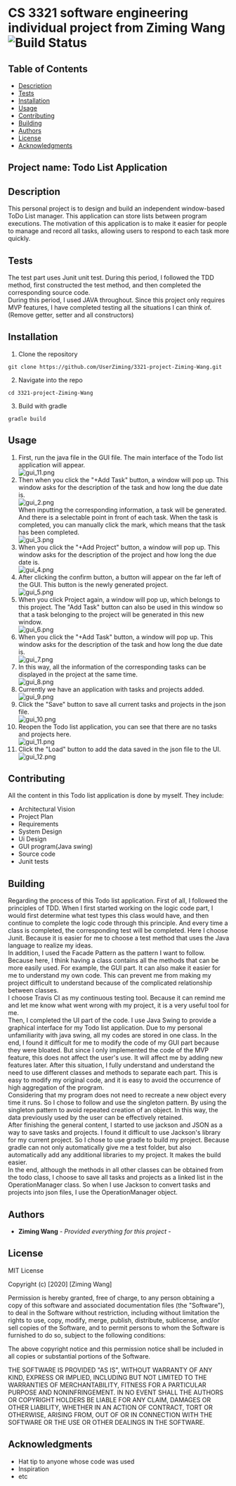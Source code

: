 # CS 3321 software engineering individual project from Ziming Wang ![Build Status](https://travis-ci.com/UserZiming/3321-project-Ziming-Wang.svg?token=z93z1poJqyyuph9MohmK&branch=master)

## Table of Contents

  - [Description](#description)
  - [Tests](#tests)
  - [Installation](#installation)
  - [Usage](#usage)
  - [Contributing](#contributing)
  - [Building](#building)
  - [Authors](#authors)
  - [License](#license)
  - [Acknowledgments](#acknowledgments)

## Project name: Todo List Application

## Description 
This personal project is to design and build an independent window-based ToDo List manager. This application can store lists between program executions. The motivation of this application is to make it easier for people to manage and record all tasks, allowing users to respond to each task more quickly.

## Tests
The test part uses Junit unit test. During this period, I followed the TDD method, first constructed the test method, and then completed the corresponding source code.  
During this period, I used JAVA throughout. Since this project only requires MVP features, I have completed testing all the situations I can think of. (Remove getter, setter and all constructors)

## Installation
  1. Clone the repository
  
    git clone https://github.com/UserZiming/3321-project-Ziming-Wang.git
  2. Navigate into the repo
  
    cd 3321-project-Ziming-Wang
  3. Build with gradle
  
    gradle build
## Usage  

1. First, run the java file in the GUI file. The main interface of the Todo list application will appear.  
![gui_11.png](https://github.com/UserZiming/3321-project-Ziming-Wang/wiki/gui/gui_11.png)  
2. Then when you click the "+Add Task" button, a window will pop up. This window asks for the description of the task and how long the due date is.  
![gui_2.png](https://github.com/UserZiming/3321-project-Ziming-Wang/wiki/gui/gui_2.png)  
When inputting the corresponding information, a task will be generated. And there is a selectable point in front of each task. When the task is completed, you can manually click the mark, which means that the task has been completed.  
![gui_3.png](https://github.com/UserZiming/3321-project-Ziming-Wang/wiki/gui/gui_3.png)  
4. When you click the "+Add Project" button, a window will pop up. This window asks for the description of the project and how long the due date is.  
![gui_4.png](https://github.com/UserZiming/3321-project-Ziming-Wang/wiki/gui/gui_4.png)  
5. After clicking the confirm button, a button will appear on the far left of the GUI. This button is the newly generated project.  
![gui_5.png](https://github.com/UserZiming/3321-project-Ziming-Wang/wiki/gui/gui_5.png)  
6. When you click Project again, a window will pop up, which belongs to this project. The "Add Task" button can also be used in this window so that a task belonging to the project will be generated in this new window.  
![gui_6.png](https://github.com/UserZiming/3321-project-Ziming-Wang/wiki/gui/gui_6.png)  
7. When you click the "+Add Task" button, a window will pop up. This window asks for the description of the task and how long the due date is.  
![gui_7.png](https://github.com/UserZiming/3321-project-Ziming-Wang/wiki/gui/gui_7.png)  
8. In this way, all the information of the corresponding tasks can be displayed in the project at the same time.  
![gui_8.png](https://github.com/UserZiming/3321-project-Ziming-Wang/wiki/gui/gui_8.png)  
9. Currently we have an application with tasks and projects added.  
![gui_9.png](https://github.com/UserZiming/3321-project-Ziming-Wang/wiki/gui/gui_9.png)  
10. Click the "Save" button to save all current tasks and projects in the json file.  
![gui_10.png](https://github.com/UserZiming/3321-project-Ziming-Wang/wiki/gui/gui_10.png)  
11. Reopen the Todo list application, you can see that there are no tasks and projects here.  
![gui_11.png](https://github.com/UserZiming/3321-project-Ziming-Wang/wiki/gui/gui_11.png)  
12. Click the "Load" button to add the data saved in the json file to the UI.  
![gui_12.png](https://github.com/UserZiming/3321-project-Ziming-Wang/wiki/gui/gui_12.png)  

## Contributing
All the content in this Todo list application is done by myself. They include:
 * Architectural Vision
 * Project Plan
 * Requirements
 * System Design
 * Ui Design
 * GUI program(Java swing)
 * Source code
 * Junit tests

## Building
Regarding the process of this Todo list application. First of all, I followed the principles of TDD. When I first started working on the logic code part, I would first determine what test types this class would have, and then continue to complete the logic code through this principle. And every time a class is completed, the corresponding test will be completed. Here I choose Junit. Because it is easier for me to choose a test method that uses the Java language to realize my ideas.  
In addition, I used the Facade Pattern as the pattern I want to follow. Because here, I think having a class contains all the methods that can be more easily used. For example, the GUI part. It can also make it easier for me to understand my own code. This can prevent me from making my project difficult to understand because of the complicated relationship between classes.  
I choose Travis CI as my continuous testing tool. Because it can remind me and let me know what went wrong with my project, it is a very useful tool for me.  
Then, I completed the UI part of the code. I use Java Swing to provide a graphical interface for my Todo list application. Due to my personal unfamiliarity with java swing, all my codes are stored in one class. In the end, I found it difficult for me to modify the code of my GUI part because they were bloated. But since I only implemented the code of the MVP feature, this does not affect the user's use. It will affect me by adding new features later. After this situation, I fully understand and understand the need to use different classes and methods to separate each part. This is easy to modify my original code, and it is easy to avoid the occurrence of high aggregation of the program.  
Considering that my program does not need to recreate a new object every time it runs. So I chose to follow and use the singleton pattern. By using the singleton pattern to avoid repeated creation of an object. In this way, the data previously used by the user can be effectively retained.  
After finishing the general content, I started to use jackson and JSON as a way to save tasks and projects. I found it difficult to use Jackson's library for my current project. So I chose to use gradle to build my project. Because gradle can not only automatically give me a test folder, but also automatically add any additional libraries to my project. It makes the build easier.  
In the end, although the methods in all other classes can be obtained from the todo class, I choose to save all tasks and projects as a linked list in the OperationManager class. So when I use Jackson to convert tasks and projects into json files, I use the OperationManager object.  

## Authors

  - **Ziming Wang** - *Provided everything for this project* -


## License
MIT License

Copyright (c) [2020] [Ziming Wang]

Permission is hereby granted, free of charge, to any person obtaining a copy
of this software and associated documentation files (the "Software"), to deal
in the Software without restriction, including without limitation the rights
to use, copy, modify, merge, publish, distribute, sublicense, and/or sell
copies of the Software, and to permit persons to whom the Software is
furnished to do so, subject to the following conditions:

The above copyright notice and this permission notice shall be included in all
copies or substantial portions of the Software.

THE SOFTWARE IS PROVIDED "AS IS", WITHOUT WARRANTY OF ANY KIND, EXPRESS OR
IMPLIED, INCLUDING BUT NOT LIMITED TO THE WARRANTIES OF MERCHANTABILITY,
FITNESS FOR A PARTICULAR PURPOSE AND NONINFRINGEMENT. IN NO EVENT SHALL THE
AUTHORS OR COPYRIGHT HOLDERS BE LIABLE FOR ANY CLAIM, DAMAGES OR OTHER
LIABILITY, WHETHER IN AN ACTION OF CONTRACT, TORT OR OTHERWISE, ARISING FROM,
OUT OF OR IN CONNECTION WITH THE SOFTWARE OR THE USE OR OTHER DEALINGS IN THE
SOFTWARE.

## Acknowledgments

  - Hat tip to anyone whose code was used
  - Inspiration
  - etc

